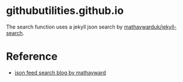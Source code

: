 # githubutilities.github.io

The search function uses a jekyll json search by [mathaywarduk/jekyll-search](https://github.com/mathaywarduk/jekyll-search).

# Reference

* [json feed search blog by mathayward](http://mathayward.com/jekyll-search/)